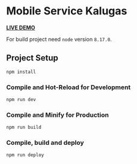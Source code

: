 # Mobile Service Kalugas

**[LIVE DEMO](https://lazenyuk-dmitry.github.io/mobile-service-kalugas/)**

For build project need `node` version `8.17.0`.

## Project Setup

```sh
npm install
```

### Compile and Hot-Reload for Development

```sh
npm run dev
```

### Compile and Minify for Production

```sh
npm run build
```

### Compile, build and deploy

```sh
npm run deploy
```
